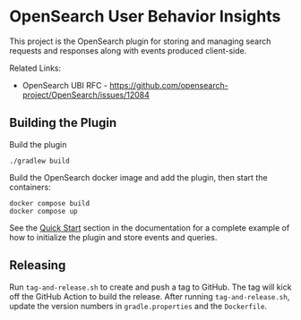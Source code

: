 # OpenSearch User Behavior Insights

This project is the OpenSearch plugin for storing and managing search requests and responses along with events produced client-side.

Related Links:
* OpenSearch UBI RFC - https://github.com/opensearch-project/OpenSearch/issues/12084

## Building the Plugin

Build the plugin

```
./gradlew build
```

Build the OpenSearch docker image and add the plugin, then start the containers:

```
docker compose build
docker compose up
```

See the [Quick Start](documentation/documentation.md#quick-start) section in the documentation for a complete example of how to initialize the plugin and store events and queries. 

## Releasing

Run `tag-and-release.sh` to create and push a tag to GitHub. The tag will kick off the GitHub Action to build the release. After running `tag-and-release.sh`, update the version numbers in `gradle.properties` and the `Dockerfile`.
